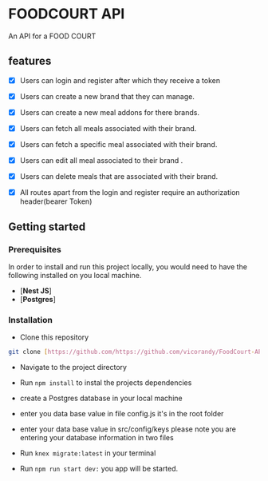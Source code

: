 # FOODCOURT API

An API for a FOOD COURT

## features
- [x] Users can login and register after which they receive a token
- [x] Users can create a new brand that they can manage.
- [x] Users can create a new meal addons for there brands.
- [x] Users can fetch all meals associated with their brand.
- [x] Users can fetch a specific meal associated with their brand.
- [x] Users can edit all meal associated to their brand .
- [x] Users can delete meals that are associated with their brand.
- [x] All routes apart from the login and register require an authorization header(bearer Token)


## Getting started

### Prerequisites

In order to install and run this project locally, you would need to have the following installed on you local machine.

* [**Nest JS**]
* [**Postgres**]


### Installation

* Clone this repository

```sh
git clone [https://github.com/https://github.com/vicorandy/FoodCourt-API]
```

* Navigate to the project directory

* Run `npm install` to instal the projects dependencies
* create a Postgres database in your local machine 
* enter you data base value in file config.js it's in the root folder 
* enter your data base value in src/config/keys please note you are entering your database information in two files 
* Run ` knex migrate:latest ` in your terminal
* Run `npm run start dev:` you app will be started.


